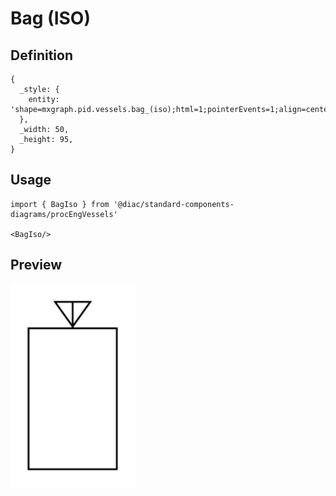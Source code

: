 # Bag (ISO)

## Definition

```
{
  _style: { 
    entity: 'shape=mxgraph.pid.vessels.bag_(iso);html=1;pointerEvents=1;align=center;verticalLabelPosition=bottom;verticalAlign=top;dashed=0;',
  },
  _width: 50,
  _height: 95,
}
```

## Usage

```
import { BagIso } from '@diac/standard-components-diagrams/procEngVessels'

<BagIso/>
```

## Preview

<img src="./bag-iso.png" width="200"/>
